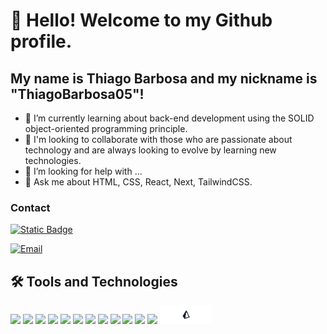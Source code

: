 # 👋 Hello! Welcome to my Github profile.
## My name is Thiago Barbosa and my nickname is "ThiagoBarbosa05"!



- 🌱 I’m currently learning about back-end development using the SOLID object-oriented programming principle.
- 👯 I'm looking to collaborate with those who are passionate about technology and are always looking to evolve by learning new technologies.
- 🤔 I’m looking for help with ...
- 💬 Ask me about HTML, CSS, React, Next, TailwindCSS.

### Contact

[![Static Badge](https://img.shields.io/badge/Thiago_Barbosa-0?style=social&logo=linkedin&logoColor=blue&labelColor=blue&color=blue)](https://www.linkedin.com/in/thiago-barbosa1999/)


[![Email](https://img.shields.io/badge/thiagon16@hotmail.com-blue?style=flat-square&logo=gmail&logoColor=white)](mailto:thiagon16@hotmail.com)

## 🛠 Tools and Technologies
<div><img src="https://cdn.jsdelivr.net/gh/devicons/devicon/icons/html5/html5-original.svg" width="42px" />
<img src="https://cdn.jsdelivr.net/gh/devicons/devicon/icons/css3/css3-original.svg" width="42px"  />
<img src="https://cdn.jsdelivr.net/gh/devicons/devicon/icons/javascript/javascript-original.svg" width="42px"  />
<img src="https://cdn.jsdelivr.net/gh/devicons/devicon/icons/react/react-original.svg" width="42px"  />
<img src="https://cdn.jsdelivr.net/gh/devicons/devicon/icons/redux/redux-original.svg" width="42px" />
<img src="https://cdn.jsdelivr.net/gh/devicons/devicon/icons/nextjs/nextjs-original.svg" width="42px"  />
<img src="https://cdn.jsdelivr.net/gh/devicons/devicon/icons/tailwindcss/tailwindcss-plain.svg" width="42px"  />
<img src="https://cdn.jsdelivr.net/gh/devicons/devicon/icons/git/git-original.svg" width="42px"  />
<img src="https://cdn.jsdelivr.net/gh/devicons/devicon/icons/nodejs/nodejs-original.svg" width="42px" />
<img src="https://cdn.jsdelivr.net/gh/devicons/devicon/icons/postgresql/postgresql-original.svg" width="42px" />
<img src="https://cdn.jsdelivr.net/gh/devicons/devicon/icons/express/express-original.svg" width="42px" />
<img src="https://seeklogo.com/images/F/fastify-logo-370DF51F2E-seeklogo.com.png" width="84px" />
<img src="https://raw.githubusercontent.com/prisma/presskit/main/Assets/Preview-Prisma-DarkSymbol.png" width="84px" />


</div>


